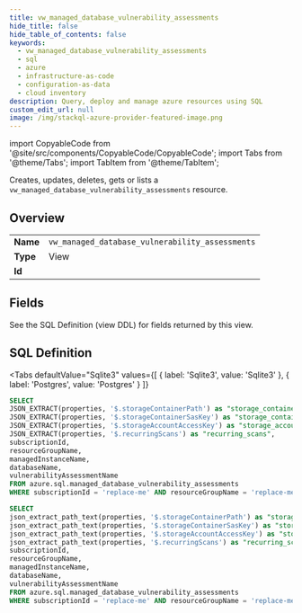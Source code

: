 ```yaml
--- 
title: vw_managed_database_vulnerability_assessments
hide_title: false
hide_table_of_contents: false
keywords:
  - vw_managed_database_vulnerability_assessments
  - sql
  - azure
  - infrastructure-as-code
  - configuration-as-data
  - cloud inventory
description: Query, deploy and manage azure resources using SQL
custom_edit_url: null
image: /img/stackql-azure-provider-featured-image.png
---
```


import CopyableCode from '@site/src/components/CopyableCode/CopyableCode';
import Tabs from '@theme/Tabs';
import TabItem from '@theme/TabItem';

Creates, updates, deletes, gets or lists a <code>vw_managed_database_vulnerability_assessments</code> resource.

## Overview
<table><tbody>
<tr><td><b>Name</b></td><td><code>vw_managed_database_vulnerability_assessments</code></td></tr>
<tr><td><b>Type</b></td><td>View</td></tr>
<tr><td><b>Id</b></td><td><CopyableCode code="azure.sql.vw_managed_database_vulnerability_assessments" /></td></tr>
</tbody></table>

## Fields

See the SQL Definition (view DDL) for fields returned by this view.

## SQL Definition

<Tabs
defaultValue="Sqlite3"
values={[
{ label: 'Sqlite3', value: 'Sqlite3' },
{ label: 'Postgres', value: 'Postgres' }
]}
>
<TabItem value="Sqlite3">

```sql
SELECT
JSON_EXTRACT(properties, '$.storageContainerPath') as "storage_container_path",
JSON_EXTRACT(properties, '$.storageContainerSasKey') as "storage_container_sas_key",
JSON_EXTRACT(properties, '$.storageAccountAccessKey') as "storage_account_access_key",
JSON_EXTRACT(properties, '$.recurringScans') as "recurring_scans",
subscriptionId,
resourceGroupName,
managedInstanceName,
databaseName,
vulnerabilityAssessmentName
FROM azure.sql.managed_database_vulnerability_assessments
WHERE subscriptionId = 'replace-me' AND resourceGroupName = 'replace-me' AND managedInstanceName = 'replace-me' AND databaseName = 'replace-me';
```

</TabItem>
<TabItem value="Postgres">

```sql
SELECT
json_extract_path_text(properties, '$.storageContainerPath') as "storage_container_path",
json_extract_path_text(properties, '$.storageContainerSasKey') as "storage_container_sas_key",
json_extract_path_text(properties, '$.storageAccountAccessKey') as "storage_account_access_key",
json_extract_path_text(properties, '$.recurringScans') as "recurring_scans",
subscriptionId,
resourceGroupName,
managedInstanceName,
databaseName,
vulnerabilityAssessmentName
FROM azure.sql.managed_database_vulnerability_assessments
WHERE subscriptionId = 'replace-me' AND resourceGroupName = 'replace-me' AND managedInstanceName = 'replace-me' AND databaseName = 'replace-me';
```

</TabItem>
</Tabs>
